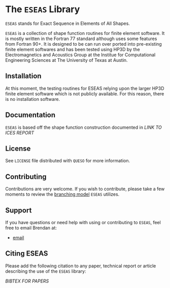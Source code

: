 The `ESEAS` Library
=================

`ESEAS` stands for Exact Sequence in Elements of All Shapes.

`ESEAS` is a collection of shape function routines for finite element
software. It is mostly written in the Fortran 77 standard although
uses some features from Fortran 90+. It is designed to be can run over
ported into pre-existing finite element softwares and has been tested
using HP3D by the Electromagnetics and Acoustics Group at the Institue
for Computational Engineering Sciences at The University of Texas at
Austin.

Installation
------------

At this moment, the testing routines for ESEAS relying upon the larger HP3D finite element software which is not publicly available. For this reason, there is no installation software.

<!--
If you do not have a `configure` script in the top level directory,
run `bootstrap` to generate a configure script using autotools.

Before compiling, you must run the `configure` script.  To run, type
`./configure`.  Additional options may be provided if desired.  Run
`./configure --help` for details.

After successfully running `configure`, type `make` to build the
`QUESO` library

Then type `make install` to install it in the directory previously
specified by the `--prefix` option of the `configure` script. -->

Documentation
-------------

`ESEAS` is based off the shape function construction documented in
*LINK TO ICES REPORT*
<!-- [here](http://libqueso.github.io/queso/docs/html/). -->

License
-------

See `LICENSE` file distributed with `QUESO` for more information.

Contributing
------------

Contributions are very welcome.  If you wish to contribute, please
take a few moments to review the [branching model](http://nvie.com/posts/a-successful-git-branching-model/)
`ESEAS` utilizes.

Support
-------

If you have questions or need help with using or contributing to `ESEAS`,
feel free to email Brendan at:

- [email](brendan@ices.utexas.edu)

Citing ESEAS
-------
Please add the following citation to any paper, technical report or
article describing the use of the `ESEAS` library:

*BIBTEX FOR PAPERS*
<!-- ```bibtex
@inproceedings{Prudencio2012,
  author = {Prudencio, Ernesto E and Schulz, Karl W},
  booktitle = {Euro-Par 2011: Parallel Processing Workshops},
  pages = {398--407},
  publisher = {Springer},
  title = {{The parallel C++ statistical library ‘QUESO’: Quantification of
    Uncertainty for Estimation, Simulation and Optimization}},
  url = {http://dx.doi.org/10.1007/978-3-642-29737-3\_44},
  year = {2012}
} -->
```
